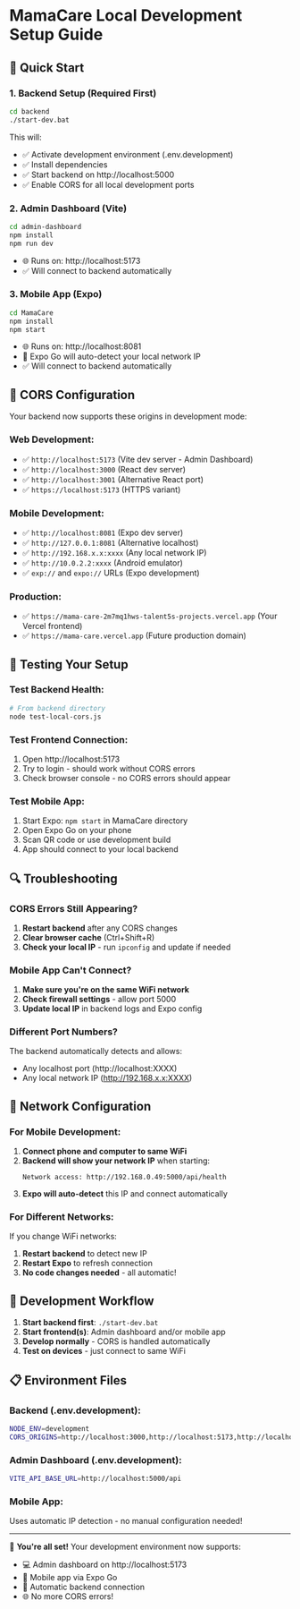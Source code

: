 # MamaCare Local Development Setup Guide

## 🎯 Quick Start

### 1. Backend Setup (Required First)
```bash
cd backend
./start-dev.bat
```
This will:
- ✅ Activate development environment (.env.development)
- ✅ Install dependencies  
- ✅ Start backend on http://localhost:5000
- ✅ Enable CORS for all local development ports

### 2. Admin Dashboard (Vite)
```bash
cd admin-dashboard
npm install
npm run dev
```
- 🌐 Runs on: http://localhost:5173
- ✅ Will connect to backend automatically

### 3. Mobile App (Expo)
```bash
cd MamaCare
npm install  
npm start
```
- 🌐 Runs on: http://localhost:8081
- 📱 Expo Go will auto-detect your local network IP
- ✅ Will connect to backend automatically

## 🔧 CORS Configuration

Your backend now supports these origins in development mode:

### Web Development:
- ✅ `http://localhost:5173` (Vite dev server - Admin Dashboard)
- ✅ `http://localhost:3000` (React dev server)
- ✅ `http://localhost:3001` (Alternative React port)
- ✅ `https://localhost:5173` (HTTPS variant)

### Mobile Development:
- ✅ `http://localhost:8081` (Expo dev server)
- ✅ `http://127.0.0.1:8081` (Alternative localhost)
- ✅ `http://192.168.x.x:xxxx` (Any local network IP)
- ✅ `http://10.0.2.2:xxxx` (Android emulator)
- ✅ `exp://` and `expo://` URLs (Expo development)

### Production:
- ✅ `https://mama-care-2m7mq1hws-talent5s-projects.vercel.app` (Your Vercel frontend)
- ✅ `https://mama-care.vercel.app` (Future production domain)

## 🧪 Testing Your Setup

### Test Backend Health:
```bash
# From backend directory
node test-local-cors.js
```

### Test Frontend Connection:
1. Open http://localhost:5173
2. Try to login - should work without CORS errors
3. Check browser console - no CORS errors should appear

### Test Mobile App:
1. Start Expo: `npm start` in MamaCare directory
2. Open Expo Go on your phone
3. Scan QR code or use development build
4. App should connect to your local backend

## 🔍 Troubleshooting

### CORS Errors Still Appearing?
1. **Restart backend** after any CORS changes
2. **Clear browser cache** (Ctrl+Shift+R)
3. **Check your local IP** - run `ipconfig` and update if needed

### Mobile App Can't Connect?
1. **Make sure you're on the same WiFi network**
2. **Check firewall settings** - allow port 5000
3. **Update local IP** in backend logs and Expo config

### Different Port Numbers?
The backend automatically detects and allows:
- Any localhost port (http://localhost:XXXX)
- Any local network IP (http://192.168.x.x:XXXX)

## 📱 Network Configuration

### For Mobile Development:
1. **Connect phone and computer to same WiFi**
2. **Backend will show your network IP** when starting:
   ```
   Network access: http://192.168.0.49:5000/api/health
   ```
3. **Expo will auto-detect** this IP and connect automatically

### For Different Networks:
If you change WiFi networks:
1. **Restart backend** to detect new IP
2. **Restart Expo** to refresh connection
3. **No code changes needed** - all automatic!

## 🚀 Development Workflow

1. **Start backend first**: `./start-dev.bat`
2. **Start frontend(s)**: Admin dashboard and/or mobile app
3. **Develop normally** - CORS is handled automatically
4. **Test on devices** - just connect to same WiFi

## 📋 Environment Files

### Backend (.env.development):
```bash
NODE_ENV=development
CORS_ORIGINS=http://localhost:3000,http://localhost:5173,http://localhost:8081,...
```

### Admin Dashboard (.env.development):
```bash
VITE_API_BASE_URL=http://localhost:5000/api
```

### Mobile App:
Uses automatic IP detection - no manual configuration needed!

---

🎉 **You're all set!** Your development environment now supports:
- 💻 Admin dashboard on http://localhost:5173
- 📱 Mobile app via Expo Go
- 🔄 Automatic backend connection
- 🌐 No more CORS errors!
